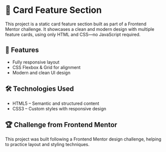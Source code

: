 # 🎫 Card Feature Section
This project is a static card feature section built as part of a Frontend Mentor challenge. It showcases a clean and modern design with multiple feature cards, using only HTML and CSS—no JavaScript required.

## 🎯 Features
- Fully responsive layout
- CSS Flexbox & Grid for alignment
- Modern and clean UI design

## 🛠️ Technologies Used
- HTML5 – Semantic and structured content
- CSS3 – Custom styles with responsive design

## 🏆 Challenge from Frontend Mentor
This project was built following a Frontend Mentor design challenge, helping to practice layout and styling techniques.
